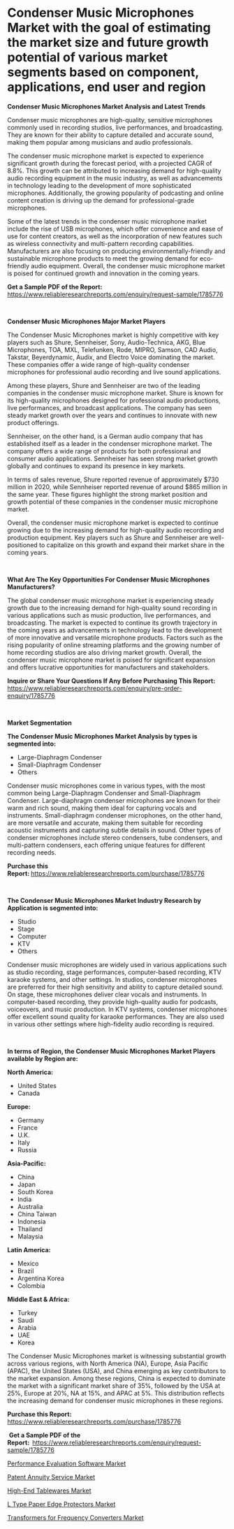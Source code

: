<p><h1>Condenser Music Microphones Market with the goal of estimating the market size and future growth potential of various market segments based on component, applications, end user and region</h1></p><p><strong>Condenser Music Microphones Market Analysis and Latest Trends</strong></p>
<p><p>Condenser music microphones are high-quality, sensitive microphones commonly used in recording studios, live performances, and broadcasting. They are known for their ability to capture detailed and accurate sound, making them popular among musicians and audio professionals.</p><p>The condenser music microphone market is expected to experience significant growth during the forecast period, with a projected CAGR of 8.8%. This growth can be attributed to increasing demand for high-quality audio recording equipment in the music industry, as well as advancements in technology leading to the development of more sophisticated microphones. Additionally, the growing popularity of podcasting and online content creation is driving up the demand for professional-grade microphones.</p><p>Some of the latest trends in the condenser music microphone market include the rise of USB microphones, which offer convenience and ease of use for content creators, as well as the incorporation of new features such as wireless connectivity and multi-pattern recording capabilities. Manufacturers are also focusing on producing environmentally-friendly and sustainable microphone products to meet the growing demand for eco-friendly audio equipment. Overall, the condenser music microphone market is poised for continued growth and innovation in the coming years.</p></p>
<p><strong>Get a Sample PDF of the Report:&nbsp;</strong> <a href="https://www.reliableresearchreports.com/enquiry/request-sample/1785776">https://www.reliableresearchreports.com/enquiry/request-sample/1785776</a></p>
<p>&nbsp;</p>
<p><strong>Condenser Music Microphones Major Market Players</strong></p>
<p><p>The Condenser Music Microphones market is highly competitive with key players such as Shure, Sennheiser, Sony, Audio-Technica, AKG, Blue Microphones, TOA, MXL, Telefunken, Rode, MIPRO, Samson, CAD Audio, Takstar, Beyerdynamic, Audix, and Electro Voice dominating the market. These companies offer a wide range of high-quality condenser microphones for professional audio recording and live sound applications.</p><p>Among these players, Shure and Sennheiser are two of the leading companies in the condenser music microphone market. Shure is known for its high-quality microphones designed for professional audio productions, live performances, and broadcast applications. The company has seen steady market growth over the years and continues to innovate with new product offerings.</p><p>Sennheiser, on the other hand, is a German audio company that has established itself as a leader in the condenser microphone market. The company offers a wide range of products for both professional and consumer audio applications. Sennheiser has seen strong market growth globally and continues to expand its presence in key markets.</p><p>In terms of sales revenue, Shure reported revenue of approximately $730 million in 2020, while Sennheiser reported revenue of around $865 million in the same year. These figures highlight the strong market position and growth potential of these companies in the condenser music microphone market.</p><p>Overall, the condenser music microphone market is expected to continue growing due to the increasing demand for high-quality audio recording and production equipment. Key players such as Shure and Sennheiser are well-positioned to capitalize on this growth and expand their market share in the coming years.</p></p>
<p>&nbsp;</p>
<p><strong>What Are The Key Opportunities For Condenser Music Microphones Manufacturers?</strong></p>
<p><p>The global condenser music microphone market is experiencing steady growth due to the increasing demand for high-quality sound recording in various applications such as music production, live performances, and broadcasting. The market is expected to continue its growth trajectory in the coming years as advancements in technology lead to the development of more innovative and versatile microphone products. Factors such as the rising popularity of online streaming platforms and the growing number of home recording studios are also driving market growth. Overall, the condenser music microphone market is poised for significant expansion and offers lucrative opportunities for manufacturers and stakeholders.</p></p>
<p><strong>Inquire or Share Your Questions If Any Before Purchasing This Report:</strong> <a href="https://www.reliableresearchreports.com/enquiry/pre-order-enquiry/1785776">https://www.reliableresearchreports.com/enquiry/pre-order-enquiry/1785776</a></p>
<p>&nbsp;</p>
<p><strong>Market Segmentation</strong></p>
<p><strong>The Condenser Music Microphones Market Analysis by types is segmented into:</strong></p>
<p><ul><li>Large-Diaphragm Condenser</li><li>Small-Diaphragm Condenser</li><li>Others</li></ul></p>
<p><p>Condenser music microphones come in various types, with the most common being Large-Diaphragm Condenser and Small-Diaphragm Condenser. Large-diaphragm condenser microphones are known for their warm and rich sound, making them ideal for capturing vocals and instruments. Small-diaphragm condenser microphones, on the other hand, are more versatile and accurate, making them suitable for recording acoustic instruments and capturing subtle details in sound. Other types of condenser microphones include stereo condensers, tube condensers, and multi-pattern condensers, each offering unique features for different recording needs.</p></p>
<p><strong>Purchase this Report:&nbsp;</strong><a href="https://www.reliableresearchreports.com/purchase/1785776">https://www.reliableresearchreports.com/purchase/1785776</a></p>
<p>&nbsp;</p>
<p><strong>The Condenser Music Microphones Market Industry Research by Application is segmented into:</strong></p>
<p><ul><li>Studio</li><li>Stage</li><li>Computer</li><li>KTV</li><li>Others</li></ul></p>
<p><p>Condenser music microphones are widely used in various applications such as studio recording, stage performances, computer-based recording, KTV karaoke systems, and other settings. In studios, condenser microphones are preferred for their high sensitivity and ability to capture detailed sound. On stage, these microphones deliver clear vocals and instruments. In computer-based recording, they provide high-quality audio for podcasts, voiceovers, and music production. In KTV systems, condenser microphones offer excellent sound quality for karaoke performances. They are also used in various other settings where high-fidelity audio recording is required.</p></p>
<p>&nbsp;</p>
<p><strong>In terms of Region, the Condenser Music Microphones Market Players available by Region are:</strong></p>
<p>
    <p> <strong> North America: </strong>
        <ul>
            <li>United States</li>
            <li>Canada</li>
        </ul>
        </p> 
    <p> <strong> Europe: </strong>
        <ul>
            <li>Germany</li>
            <li>France</li>
            <li>U.K.</li>
            <li>Italy</li>
            <li>Russia</li>
        </ul>
        </p> 
    <p> <strong> Asia-Pacific: </strong>
        <ul>
            <li>China</li>
            <li>Japan</li>
            <li>South Korea</li>
            <li>India</li>
            <li>Australia</li>
            <li>China Taiwan</li>
            <li>Indonesia</li>
            <li>Thailand</li>
            <li>Malaysia</li>
        </ul>
        </p> 
    <p> <strong> Latin America: </strong>
        <ul>
            <li>Mexico</li>
            <li>Brazil</li>
            <li>Argentina Korea</li>
            <li>Colombia</li>
        </ul>
        </p> 
    <p> <strong> Middle East & Africa: </strong>
        <ul>
            <li>Turkey</li>
            <li>Saudi</li>
            <li>Arabia</li>
            <li>UAE</li>
            <li>Korea</li>
        </ul>
    </p>
    </p>
<p><p>The Condenser Music Microphones market is witnessing substantial growth across various regions, with North America (NA), Europe, Asia Pacific (APAC), the United States (USA), and China emerging as key contributors to the market expansion. Among these regions, China is expected to dominate the market with a significant market share of 35%, followed by the USA at 25%, Europe at 20%, NA at 15%, and APAC at 5%. This distribution reflects the increasing demand for condenser music microphones in these regions.</p></p>
<p><strong>Purchase this Report: </strong><a href="https://www.reliableresearchreports.com/purchase/1785776">https://www.reliableresearchreports.com/purchase/1785776</a></p>
<p>&nbsp;<strong>Get a Sample PDF of the Report:&nbsp;&nbsp;</strong><a href="https://www.reliableresearchreports.com/enquiry/request-sample/1785776">https://www.reliableresearchreports.com/enquiry/request-sample/1785776</a></p>
<p><strong></strong></p>
<p><p><a href="https://medium.com/@markuspagac2023/performance-evaluation-software-market-competitive-analysis-market-trends-and-forecast-to-2031-d2431dfe553f">Performance Evaluation Software Market</a></p><p><a href="https://medium.com/@markuspagac2023/patent-annuity-service-market-analysis-and-sze-forecasted-for-period-from-2024-to-2031-66c7c90470e7">Patent Annuity Service Market</a></p><p><a href="https://github.com/castoriffic/Market-Research-Report-List-3/blob/main/high-end-tablewares-market.md">High-End Tablewares Market</a></p><p><a href="https://issuu.com/reportprime-2/docs/l-type-paper-edge-protectors-market-size-2030.pptx">L Type Paper Edge Protectors Market</a></p><p><a href="https://github.com/yoshih12/Market-Research-Report-List-2/blob/main/transformers-for-frequency-converters-market.md">Transformers for Frequency Converters Market</a></p></p>